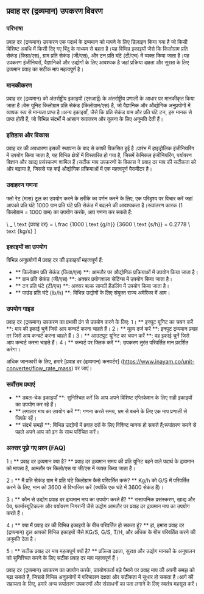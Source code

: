 ## प्रवाह दर (द्रव्यमान) उपकरण विवरण

### परिभाषा
प्रवाह दर (द्रव्यमान) उपकरण एक पदार्थ के द्रव्यमान को मापने के लिए डिज़ाइन किया गया है जो किसी विशिष्ट अवधि में किसी दिए गए बिंदु के माध्यम से बहता है।यह विभिन्न इकाइयों जैसे कि किलोग्राम प्रति सेकंड (किग्रा/एस), ग्राम प्रति सेकंड (जी/एस), और टन प्रति घंटे (टी/एच) में व्यक्त किया जाता है।यह उपकरण इंजीनियरों, वैज्ञानिकों और उद्योगों के लिए आवश्यक है जहां प्रक्रिया दक्षता और सुरक्षा के लिए द्रव्यमान प्रवाह का सटीक माप महत्वपूर्ण है।

### मानकीकरण
प्रवाह दर (द्रव्यमान) को अंतर्राष्ट्रीय इकाइयों (एसआई) के अंतर्राष्ट्रीय प्रणाली के आधार पर मानकीकृत किया जाता है।बेस यूनिट किलोग्राम प्रति सेकंड (किलोग्राम/एस) है, जो वैज्ञानिक और औद्योगिक अनुप्रयोगों में व्यापक रूप से मान्यता प्राप्त है।अन्य इकाइयाँ, जैसे कि प्रति सेकंड ग्राम और प्रति घंटे टन, इस मानक से प्राप्त होती हैं, जो विभिन्न संदर्भों में आसान रूपांतरण और तुलना के लिए अनुमति देती हैं।

### इतिहास और विकास
प्रवाह दर की अवधारणा इसकी स्थापना के बाद से काफी विकसित हुई है।प्रारंभ में हाइड्रोलिक इंजीनियरिंग में उपयोग किया जाता है, यह विभिन्न क्षेत्रों में विस्तारित हो गया है, जिसमें केमिकल इंजीनियरिंग, पर्यावरण विज्ञान और खाद्य प्रसंस्करण शामिल हैं।सटीक माप उपकरणों के विकास ने प्रवाह दर माप की सटीकता को और बढ़ाया है, जिससे यह कई औद्योगिक प्रक्रियाओं में एक महत्वपूर्ण पैरामीटर है।

### उदाहरण गणना
फ्लो रेट (मास) टूल का उपयोग करने के तरीके का वर्णन करने के लिए, एक परिदृश्य पर विचार करें जहां आपको प्रति घंटे 1000 ग्राम प्रति घंटे प्रति सेकंड में बदलने की आवश्यकता है।रूपांतरण कारक (1 किलोग्राम = 1000 ग्राम) का उपयोग करके, आप गणना कर सकते हैं:

\ _
\ text {प्रवाह दर} = \ frac {1000 \ text {g/h}} {3600 \ text {s/h}} = 0.2778 \ text {kg/s}
\]

### इकाइयों का उपयोग
विभिन्न अनुप्रयोगों में प्रवाह दर की इकाइयाँ महत्वपूर्ण हैं:
- ** किलोग्राम प्रति सेकंड (किग्रा/एस) **: आमतौर पर औद्योगिक प्रक्रियाओं में उपयोग किया जाता है।
- ** ग्राम प्रति सेकंड (जी/एस) **: अक्सर प्रयोगशाला सेटिंग्स में उपयोग किया जाता है।
- ** टन प्रति घंटे (टी/एच) **: अक्सर बल्क सामग्री हैंडलिंग में उपयोग किया जाता है।
- ** पाउंड प्रति घंटे (lb/h) **: विभिन्न उद्योगों के लिए संयुक्त राज्य अमेरिका में आम।

### उपयोग गाइड
प्रवाह दर (द्रव्यमान) उपकरण का प्रभावी ढंग से उपयोग करने के लिए:
1। ** इनपुट यूनिट का चयन करें **: माप की इकाई चुनें जिसे आप कन्वर्ट करना चाहते हैं।
2। ** मूल्य दर्ज करें **: इनपुट द्रव्यमान प्रवाह दर जिसे आप कन्वर्ट करना चाहते हैं।
3। ** आउटपुट यूनिट का चयन करें **: वह इकाई चुनें जिसे आप कन्वर्ट करना चाहते हैं।
4। ** कन्वर्ट पर क्लिक करें **: उपकरण तुरंत परिवर्तित मान प्रदर्शित करेगा।

अधिक जानकारी के लिए, हमारे [प्रवाह दर (द्रव्यमान) कनवर्टर] (https://www.inayam.co/unit-converter/flow_rate_mass) पर जाएं।

### सर्वोत्तम प्रथाएं
- ** डबल-चेक इकाइयाँ **: सुनिश्चित करें कि आप अपने विशिष्ट एप्लिकेशन के लिए सही इकाइयों का उपयोग कर रहे हैं।
- ** लगातार माप का उपयोग करें **: गणना करते समय, भ्रम से बचने के लिए एक माप प्रणाली से चिपके रहें।
- ** संदर्भ समझें **: विभिन्न उद्योगों में प्रवाह दरों के लिए विशिष्ट मानक हो सकते हैं;रूपांतरण करने से पहले अपने आप को इन के साथ परिचित करें।

### अक्सर पूछे गए प्रश्न (FAQ)

1। ** प्रवाह दर द्रव्यमान क्या है? **
प्रवाह दर द्रव्यमान समय की प्रति यूनिट बहने वाले पदार्थ के द्रव्यमान को मापता है, आमतौर पर किलो/एस या जी/एस में व्यक्त किया जाता है।

2। ** मैं प्रति सेकंड ग्राम में प्रति घंटे किलोग्राम कैसे परिवर्तित करूं? **
Kg/h को G/S में परिवर्तित करने के लिए, मान को 3600 से विभाजित करें (क्योंकि एक घंटे में 3600 सेकंड हैं)।

3। ** कौन से उद्योग प्रवाह दर द्रव्यमान माप का उपयोग करते हैं? **
रासायनिक प्रसंस्करण, खाद्य और पेय, फार्मास्यूटिकल्स और पर्यावरण निगरानी जैसे उद्योग आमतौर पर प्रवाह दर द्रव्यमान माप का उपयोग करते हैं।

4। ** क्या मैं प्रवाह दर की विभिन्न इकाइयों के बीच परिवर्तित हो सकता हूं? **
हां, हमारा प्रवाह दर (द्रव्यमान) टूल आपको विभिन्न इकाइयों जैसे KG/S, G/S, T/H, और अधिक के बीच परिवर्तित करने की अनुमति देता है।

5। ** सटीक प्रवाह दर माप महत्वपूर्ण क्यों है? **
प्रक्रिया दक्षता, सुरक्षा और उद्योग मानकों के अनुपालन को सुनिश्चित करने के लिए सटीक प्रवाह दर माप महत्वपूर्ण हैं।

प्रवाह दर (द्रव्यमान) उपकरण का उपयोग करके, उपयोगकर्ता बड़े पैमाने पर प्रवाह माप की अपनी समझ को बढ़ा सकते हैं, जिससे विभिन्न अनुप्रयोगों में परिचालन दक्षता और सटीकता में सुधार हो सकता है।आगे की सहायता के लिए, हमारे अन्य रूपांतरण उपकरणों और संसाधनों का पता लगाने के लिए स्वतंत्र महसूस करें।